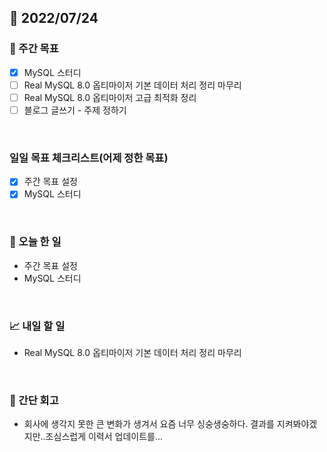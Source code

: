 ## 📅 2022/07/24


### 👏 주간 목표

- [x] MySQL 스터디
- [ ] Real MySQL 8.0 옵티마이저 기본 데이터 처리 정리 마무리
- [ ] Real MySQL 8.0 옵티마이저 고급 최적화 정리
- [ ] 블로그 글쓰기 - 주제 정하기

<br/>

### 일일 목표 체크리스트(어제 정한 목표)

- [x] 주간 목표 설정
- [x] MySQL 스터디

<br/>

### 💯 오늘 한 일

- 주간 목표 설정
- MySQL 스터디

<br/>

### 📈 내일 할 일

- Real MySQL 8.0 옵티마이저 기본 데이터 처리 정리 마무리

<br/>

### 🤔 간단 회고

- 회사에 생각지 못한 큰 변화가 생겨서 요즘 너무 싱숭생숭하다. 결과를 지켜봐야겠지만..조심스럽게 이력서 업데이트를...
